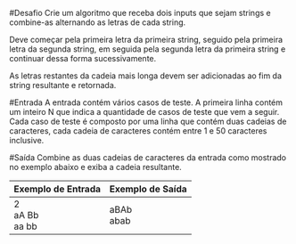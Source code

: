 #Desafio
Crie um algoritmo que receba dois inputs que sejam strings e combine-as alternando as letras de cada string. 

Deve começar pela primeira letra da primeira string, seguido pela primeira letra da segunda string, em seguida pela segunda letra da primeira string e continuar dessa forma sucessivamente.

As letras restantes da cadeia mais longa devem ser adicionadas ao fim da string resultante e retornada.

#Entrada
A entrada contém vários casos de teste. A primeira linha contém um inteiro N que indica a quantidade de casos de teste que vem a seguir. Cada caso de teste é composto por uma linha que contém duas cadeias de caracteres, cada cadeia de caracteres contém entre 1 e 50 caracteres inclusive.

#Saída
Combine as duas cadeias de caracteres da entrada como mostrado no exemplo abaixo e exiba a cadeia resultante.

 
Exemplo de Entrada	|Exemplo de Saída
---|---
2<br>aA Bb<br>aa bb|aBAb<br>abab



